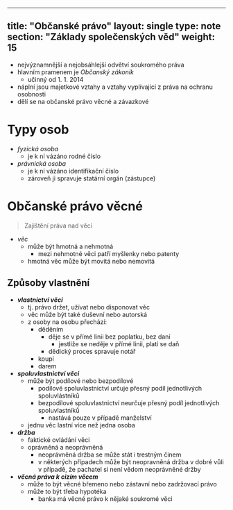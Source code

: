
---
title: "Občanské právo"
layout: single
type: note
section: "Základy společenských věd"
weight: 15
---
- nejvýznamnější a nejobsáhlejší odvětví soukromého práva
- hlavním pramenem je *Občanský zákoník*
    - učinný od 1. 1. 2014
- náplní jsou majetkové vztahy a vztahy vyplívající z práva na ochranu osobnosti
- dělí se na občanské právo věcné a závazkové
# Typy osob
- *fyzická osoba*
    - je k ní vázáno rodné číslo
- *právnická osoba*
    - je k ní vázáno identifikační číslo
    - zároveň ji spravuje statární orgán (zástupce)
# Občanské právo věcné
> Zajištění práva nad věcí
- *věc*
    - může být hmotná a nehmotná
        - mezi nehmotné věci patří myšlenky nebo patenty
    - hmotná věc může být movitá nebo nemovitá
## Způsoby vlastnění
- ***vlastnictví věci***
    - tj. právo držet, užívat nebo disponovat věc
    - věc může být také duševní nebo autorská
    - z osoby na osobu přechází:
        - děděním
            - děje se v přímé linii bez poplatku, bez daní
                - jestliže se neděje v přímé linii, platí se daň
            - dědický proces spravuje notář
        - koupí
        - darem
- ***spoluvlastnictví věci***
    - může být podílové nebo bezpodílové
        - podílové spoluvlastnictví určuje přesný podíl jednotlivých spoluvlástníků
        - bezpodílové spoluvlastnictví neurčuje přesný podíl jednotlivých spoluvlastníků
            - nastává pouze v případě manželství
    - jednu věc lastní více než jedna osoba
- ***držba***
    - faktické ovládání věci
    - oprávněná a neoprávněná
        - neoprávněná držba se může stát i trestným činem
        - v některých případech může být neopravněná držba v dobré vůli v případě, že pachatel si není vědom neoprávněné držby
- ***věcná práva k cizím věcem***
    - může to být věcné břemeno nebo zástavní nebo zadržovací právo
    - může to být třeba hypotéka
        - banka má věcné právo k nějaké soukromé věci